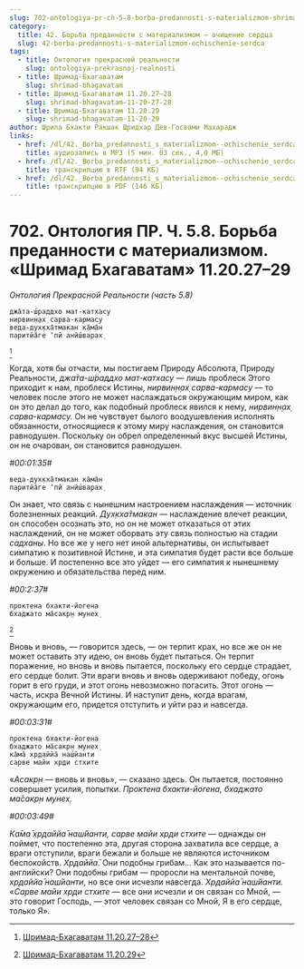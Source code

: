 ```yaml
---
slug: 702-ontologiya-pr-ch-5-8-borba-predannosti-s-materializmom-shrimad-bhagavatam-11-20-27-29
category:
  title: 42. Борьба преданности с материализмом — очищение сердца
  slug: 42-borba-predannosti-s-materializmom-ochischenie-serdca
tags:
  - title: Онтология прекрасной реальности
    slug: ontologiya-prekrasnoj-realnosti
  - title: Шримад-Бхагаватам
    slug: shrimad-bhagavatam
  - title: Шримад-Бхагаватам 11.20.27–28
    slug: shrimad-bhagavatam-11-20-27-28
  - title: Шримад-Бхагаватам 11.20.29
    slug: shrimad-bhagavatam-11-20-29
author: Шрила Бхакти Ракшак Шридхар Дев-Госвами Махарадж
links:
  - href: /dl/42._Borba_predannosti_s_materializmom--ochischenie_serdca/702_OntologiyaPR_5.8_SridharMj_Borba_predannosti_s_materializmom_Shrimad-Bhagavatam_11.20.27-29.mp3
    title: аудиозапись в MP3 (5 мин. 03 сек., 4,0 МБ)
  - href: /dl/42._Borba_predannosti_s_materializmom--ochischenie_serdca/702_OntologiyaPR_5.8_SridharMj_Borba_predannosti_s_materializmom_Shrimad-Bhagavatam_11.20.27-29.rtf
    title: транскрипцию в RTF (94 КБ)
  - href: /dl/42._Borba_predannosti_s_materializmom--ochischenie_serdca/702_OntologiyaPR_5.8_SridharMj_Borba_predannosti_s_materializmom_Shrimad-Bhagavatam_11.20.27-29.pdf
    title: транскрипцию в PDF (146 КБ)
---
```


# 702. Онтология ПР. Ч. 5.8. Борьба преданности с материализмом. «Шримад Бхагаватам» 11.20.27–29

*Онтология Прекрасной Реальности (часть 5.8)*

    джа̄та-ш́раддхо мат-катхасу
    нирвин̣н̣ах̣ сарва-кармасу
    веда-дух̣кха̄тмакан ка̄ма̄н
    паритйа̄ге ‘пй анӣш́варах̣
[^_ftn1]

Когда, хотя бы отчасти, мы постигаем Природу Абсолюта, Природу Реальности, *джа̄та-ш́раддхо мат-катхасу* — лишь проблеск Этого приходит к нам, проблеск Истины, *нирвин̣н̣ах̣ сарва-кармасу* — то человек после этого не может наслаждаться окружающим миром, как он это делал до того, как подобный проблеск явился к нему, *нирвин̣н̣ах̣ сарва-кармасу.* Он не чувствует былого воодушевления исполнять обязанности, относящиеся к этому миру наслаждения, он становится равнодушен. Поскольку он обрел определенный вкус высшей Истины, он не очарован, он становится равнодушен.

*#00:01:35#*

    веда-дух̣кха̄тмакан ка̄ма̄н
    паритйа̄ге ‘пй анӣш́варах̣

Он знает, что связь с нынешним настроением наслаждения — источник болезненных реакций. *Дух̣кха̄тмакан* — наслаждение влечет реакции, он способен осознать это, но он не может отказаться от этих наслаждений, он не может оборвать эту связь полностью на стадии *садханы*. Но все же у него нет иной альтернативы, он испытывает симпатию к позитивной Истине, и эта симпатия будет расти все больше и больше. И постепенно все это уйдет — его симпатия к нынешнему окружению и обязательства перед ним.

*#00:2:37#*

    проктена бхакти-йогена
    бхаджато ма̄сакр̣н мунех̣
[^_ftn2]

Вновь и вновь, — говорится здесь, — он терпит крах, но все же он не может оставить эту идею, он вновь будет пытаться. Он терпит поражение, но вновь и вновь пытается, поскольку его сердце страдает, его сердце болит. Эти враги вновь и вновь одерживают победу, огонь горит в его груди, и этот огонь невозможно погасить. Этот огонь — часть, искра Вечной Истины. И наступит день, когда врагам, окружающим его, придется отступить и уйти раз и навсегда.

*#00:03:31#*

    проктена бхакти-йогена
    бхаджато ма̄сакр̣н мунех̣
    ка̄ма̄ хр̣даййа̄ наш́йанти
    сарве майи хр̣ди стхите

«*Асакр̣н* — вновь и вновь», — сказано здесь. Он пытается, постоянно совершает усилия, попытки. *Проктена бхакти-йогена, бхаджато ма̄сакр̣н мунех̣.*

*#00:03:49#*

*Ка̄ма̄ хр̣даййа̄ наш́йанти, сарве майи хр̣ди стхите* — однажды он поймет, что постепенно эта, другая сторона захватила все сердце, а враги отступили, враги бежали и больше не являются источником беспокойств. *Хр̣даййа̄.* Они подобны грибам… Как это называется по-английски? Они подобны грибам — проросли на ментальной почве, *хр̣даййа̄ наш́йанти*, но все они исчезли навсегда. *Хр̣даййа̄ наш́йанти.* «*Сарве майи хр̣ди стхите* — все они исчезли и он связан со Мной, — это говорит Господь, — этот человек связан со Мной, Я в его сердце, только Я».



[^_ftn1]: [Шримад-Бхагаватам 11.20.27–28](../notes/shrimad-bhagavatam/shrimad-bhagavatam-11-20-27-28.md)

[^_ftn2]: [Шримад-Бхагаватам 11.20.29](../notes/shrimad-bhagavatam/shrimad-bhagavatam-11-20-29.md)
